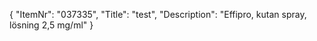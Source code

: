{
  "ItemNr": "037335",
  "Title": "test",
  "Description": "Effipro, kutan spray, lösning 2,5 mg/ml"
}